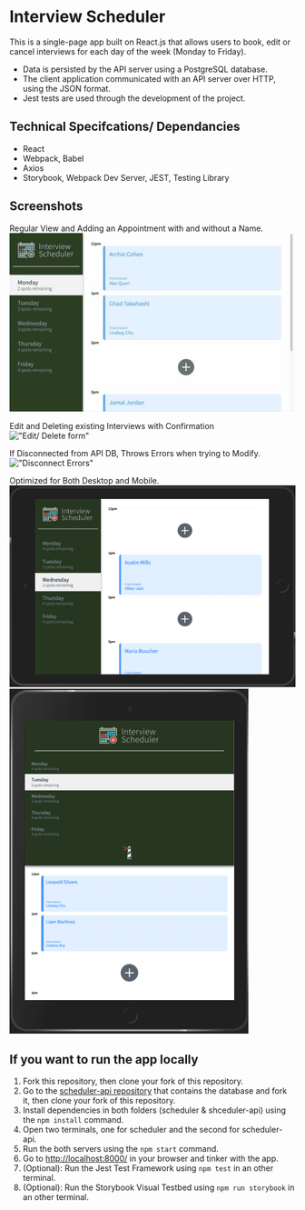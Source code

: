 # Interview Scheduler

This is a single-page app built on React.js that allows users to book, edit or cancel interviews for each day of the week (Monday to Friday).
- Data is persisted by the API server using a PostgreSQL database.
- The client application communicated with an API server over HTTP, using the JSON format.
- Jest tests are used through the development of the project. 

## Technical Specifcations/ Dependancies 

- React
- Webpack, Babel
- Axios
- Storybook, Webpack Dev Server, JEST, Testing Library

## Screenshots
Regular View and Adding an Appointment with and without a Name.
!["Regular appointments"](https://github.com/adamm13/scheduler/blob/master/docs/AddInterviewFinal.gif)

Edit and Deleting existing Interviews with Confirmation
!["Edit/ Delete form"](https://github.com/adamm13/scheduler/blob/master/docs/editDelete.gif)

If Disconnected from API DB, Throws Errors when trying to Modify. 
!["Disconnect Errors"](https://github.com/adamm13/scheduler/blob/master/docs/ScheduleErrors.gif)

Optimized for Both Desktop and Mobile.
!["Mobile View Landscape"](https://github.com/adamm13/scheduler/blob/master/docs/Screen%20Shot%202021-03-24%20at%204.00.52%20PM%20(2).png)
!["Mobile View Portrait"](https://github.com/adamm13/scheduler/blob/master/docs/Screen%20Shot%202021-03-24%20at%204.01.03%20PM%20(2).png)

## If you want to run the app locally
1. Fork this repository, then clone your fork of this repository.
2. Go to the [scheduler-api repository](https://github.com/adamm13/scheduler-api) that contains the database and fork it, then clone your fork of this repository.
3. Install dependencies in both folders (scheduler & shceduler-api) using the `npm install` command.
4. Open two terminals, one for scheduler and the second for scheduler-api.
5. Run the both servers using the `npm start` command.
6. Go to <http://localhost:8000/> in your browser and tinker with the app.
7. (Optional): Run the Jest Test Framework using `npm test` in an other terminal.
8. (Optional): Run the Storybook Visual Testbed using `npm run storybook` in an other terminal.